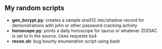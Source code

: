 ## My random scripts

  - **gen_bcrypt.py**: creates a sample sha512 /etc/shadow record for demonstrations with john or other password cracking activity 
  - **horoscope.py**: prints a daily horoscope for taurus or whatever ZODIAC is set to in the source. Uses requests bs4
  - **recon.sh**: bug bounty enumeration script using bash
